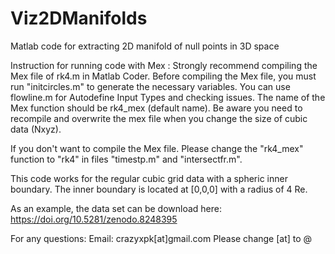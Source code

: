 # Viz2DManifolds
Matlab code for extracting 2D manifold of null points in 3D space

Instruction for running code with Mex :
Strongly recommend compiling the Mex file of rk4.m in Matlab Coder.
Before compiling the Mex file, you must run "initcircles.m" to generate the necessary variables.
You can use flowline.m for Autodefine Input Types and checking issues.
The name of the Mex function should be rk4_mex (default name).
Be aware you need to recompile and overwrite the mex file when you change 
the size of cubic data (Nxyz).

If you don't want to compile the Mex file. Please change the "rk4_mex" function to "rk4" in files "timestp.m" and "intersectfr.m".

This code works for the regular cubic grid data with a spheric inner boundary. 
The inner boundary is located at [0,0,0] with a radius of 4 Re.

As an example, the data set can be download here:
https://doi.org/10.5281/zenodo.8248395


For any questions:
Email: crazyxpk[at]gmail.com 
Please change [at] to @

